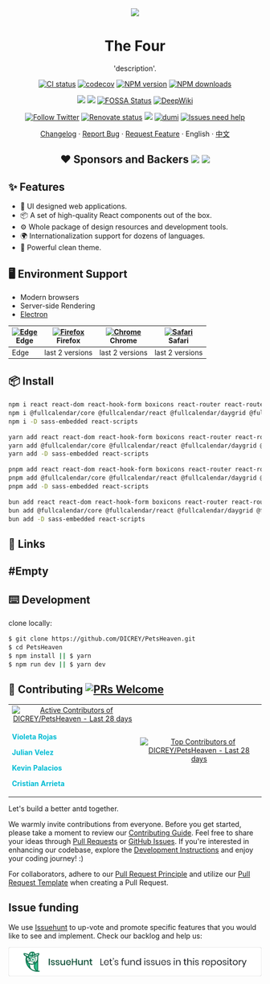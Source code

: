 <div align="center"><a name="readme-top"></a>

<img height="180" src="https://media.githubusercontent.com/media/Mogom/Imagenes_PetsHeaven/main/Logos/LosFour.png">

<h1>The Four</h1>

'description'.

[![CI status][github-action-image]][github-action-url] [![codecov][codecov-image]][codecov-url] [![NPM version][npm-image]][npm-url] [![NPM downloads][download-image]][download-url]

[![][bundlephobia-image]][bundlephobia-url] [![][jsdelivr-image]][jsdelivr-url] [![FOSSA Status][fossa-image]][fossa-url] [![DeepWiki][deepwiki-image]][deepwiki-url]

[![Follow Twitter][twitter-image]][twitter-url] [![Renovate status][renovate-image]][renovate-dashboard-url] [![][issues-helper-image]][issues-helper-url] [![dumi][dumi-image]][dumi-url] [![Issues need help][help-wanted-image]][help-wanted-url]

[Changelog](./CHANGELOG.en-US.md) · [Report Bug][github-issues-url] · [Request Feature][github-issues-url] · English · [中文](./README-zh_CN.md)

## ❤️ Sponsors and Backers [![](https://opencollective.com/ant-design/tiers/sponsors/badge.svg?label=Sponsors&color=brightgreen)](https://opencollective.com/ant-design#support) [![](https://opencollective.com/ant-design/tiers/backers/badge.svg?label=Backers&color=brightgreen)](https://opencollective.com/ant-design#support)



[npm-image]: https://img.shields.io/npm/v/antd.svg?style=flat-square
[npm-url]: https://npmjs.org/package/antd
[github-action-image]: https://github.com/ant-design/ant-design/actions/workflows/test.yml/badge.svg
[github-action-url]: https://github.com/ant-design/ant-design/actions/workflows/test.yml
[codecov-image]: https://img.shields.io/codecov/c/github/ant-design/ant-design/master.svg?style=flat-square
[codecov-url]: https://codecov.io/gh/ant-design/ant-design/branch/master
[download-image]: https://img.shields.io/npm/dm/antd.svg?style=flat-square
[download-url]: https://npmjs.org/package/antd
[fossa-image]: https://app.fossa.io/api/projects/git%2Bgithub.com%2Fant-design%2Fant-design.svg?type=shield
[fossa-url]: https://app.fossa.io/projects/git%2Bgithub.com%2Fant-design%2Fant-design?ref=badge_shield
[help-wanted-image]: https://flat.badgen.net/github/label-issues/ant-design/ant-design/help%20wanted/open
[help-wanted-url]: https://github.com/ant-design/ant-design/issues?q=is%3Aopen+is%3Aissue+label%3A%22help+wanted%22
[twitter-image]: https://img.shields.io/twitter/follow/AntDesignUI.svg?label=Ant%20Design
[twitter-url]: https://twitter.com/AntDesignUI
[jsdelivr-image]: https://data.jsdelivr.com/v1/package/npm/antd/badge
[jsdelivr-url]: https://www.jsdelivr.com/package/npm/antd
[bundlephobia-image]: https://badgen.net/bundlephobia/minzip/antd?style=flat-square
[bundlephobia-url]: https://bundlephobia.com/package/antd
[issues-helper-image]: https://img.shields.io/badge/using-actions--cool-blue?style=flat-square
[issues-helper-url]: https://github.com/actions-cool
[renovate-image]: https://img.shields.io/badge/renovate-enabled-brightgreen.svg?style=flat-square
[renovate-dashboard-url]: https://github.com/ant-design/ant-design/issues/32498
[dumi-image]: https://img.shields.io/badge/docs%20by-dumi-blue?style=flat-square
[dumi-url]: https://github.com/umijs/dumi
[github-issues-url]: https://new-issue.ant.design
[deepwiki-url]: https://deepwiki.com/ant-design/ant-design
[deepwiki-image]: https://img.shields.io/badge/Chat%20with-DeepWiki%20🤖-20B2AA?style=flat-square

</div>



## ✨ Features

- 🌈 UI designed web applications.
- 📦 A set of high-quality React components out of the box.
- ⚙️ Whole package of design resources and development tools.
- 🌍 Internationalization support for dozens of languages.
- 🎨 Powerful clean theme.

## 🖥 Environment Support

- Modern browsers
- Server-side Rendering
- [Electron](https://www.electronjs.org/)

| [<img src="https://raw.githubusercontent.com/alrra/browser-logos/master/src/edge/edge_48x48.png" alt="Edge" width="24px" height="24px" />](https://godban.github.io/browsers-support-badges/)<br>Edge | [<img src="https://raw.githubusercontent.com/alrra/browser-logos/master/src/firefox/firefox_48x48.png" alt="Firefox" width="24px" height="24px" />](https://godban.github.io/browsers-support-badges/)<br>Firefox | [<img src="https://raw.githubusercontent.com/alrra/browser-logos/master/src/chrome/chrome_48x48.png" alt="Chrome" width="24px" height="24px" />](https://godban.github.io/browsers-support-badges/)<br>Chrome | [<img src="https://raw.githubusercontent.com/alrra/browser-logos/master/src/safari/safari_48x48.png" alt="Safari" width="24px" height="24px" />](https://godban.github.io/browsers-support-badges/)<br>Safari | 
| --- | --- | --- | --- |
| Edge | last 2 versions | last 2 versions | last 2 versions

## 📦 Install

```bash
npm i react react-dom react-hook-form boxicons react-router react-router-dom lucide-react @supabase/supabase-js @emailjs/browser sweetalert sweetalert2 framer-motion
npm i @fullcalendar/core @fullcalendar/react @fullcalendar/daygrid @fullcalendar/interaction @fullcalendar/timegrid @fullcalendar/list axios
npm i -D sass-embedded react-scripts
```

```bash
yarn add react react-dom react-hook-form boxicons react-router react-router-dom lucide-react @supabase/supabase-js @emailjs/browser sweetalert sweetalert2 framer-motion
yarn add @fullcalendar/core @fullcalendar/react @fullcalendar/daygrid @fullcalendar/interaction @fullcalendar/timegrid @fullcalendar/list axios
yarn add -D sass-embedded react-scripts
```

```bash
pnpm add react react-dom react-hook-form boxicons react-router react-router-dom lucide-react @supabase/supabase-js @emailjs/browser sweetalert sweetalert2 framer-motion
pnpm add @fullcalendar/core @fullcalendar/react @fullcalendar/daygrid @fullcalendar/interaction @fullcalendar/timegrid @fullcalendar/list axios
pnpm add -D sass-embedded react-scripts
```

```bash
bun add react react-dom react-hook-form boxicons react-router react-router-dom lucide-react @supabase/supabase-js @emailjs/browser sweetalert sweetalert2 framer-motion
bun add @fullcalendar/core @fullcalendar/react @fullcalendar/daygrid @fullcalendar/interaction @fullcalendar/timegrid @fullcalendar/list axios
bun add -D sass-embedded react-scripts
```


## 🔗 Links

## #Empty

## ⌨️ Development

clone locally:

```bash
$ git clone https://github.com/DICREY/PetsHeaven.git
$ cd PetsHeaven
$ npm install || $ yarn
$ npm run dev || $ yarn dev
```

## 🤝 Contributing [![PRs Welcome](https://img.shields.io/badge/PRs-welcome-brightgreen.svg?style=flat-square)](https://makeapullrequest.com)

<table>
<tr>
  
  <td rowspan="2">
    <a href="https://next.ossinsight.io/widgets/official/compose-recent-active-contributors?limit=30&repo_id=942340604" target="_blank" style="display: block" align="center">
      <picture>
        <source media="(prefers-color-scheme: dark)" srcset="https://next.ossinsight.io/widgets/official/compose-recent-active-contributors/thumbnail.png?limit=30&repo_id=942340604&image_size=auto&color_scheme=dark" width="655" height="auto">
        <img alt="Active Contributors of DICREY/PetsHeaven - Last 28 days" src="https://next.ossinsight.io/widgets/official/compose-recent-active-contributors/thumbnail.png?limit=30&repo_id=942340604&image_size=auto&color_scheme=light" width="655" height="auto">
      </picture>
    </a>
  </td>
</tr>
<tr>
  <td rowspan="2">
    <a href="https://next.ossinsight.io/widgets/official/compose-recent-top-contributors?repo_id=942340604" target="_blank" style="display: block" align="center">
      <picture>
        <source media="(prefers-color-scheme: dark)" srcset="https://next.ossinsight.io/widgets/official/compose-recent-top-contributors/thumbnail.png?repo_id=942340604&image_size=auto&color_scheme=dark" width="373" height="auto">
        <img alt="Top Contributors of DICREY/PetsHeaven - Last 28 days" src="https://next.ossinsight.io/widgets/official/compose-recent-top-contributors/thumbnail.png?repo_id=942340604&image_size=auto&color_scheme=light" width="373" height="auto">
      </picture>
    </a>
  </td>
</tr>
<tr>
  <td rowspan="1">
    <p style="color:#00BCD4; font-weight:bold;">Violeta Rojas</p>
    <p style="color:#00BCD4; font-weight:bold;">Julian Velez</p>
    <p style="color:#00BCD4; font-weight:bold;">Kevin Palacios</p>
    <p style="color:#00BCD4; font-weight:bold;">Cristian Arrieta</p>
  </td>
</tr>
</table>

Let's build a better antd together.

We warmly invite contributions from everyone. Before you get started, please take a moment to review our [Contributing Guide](https://ant.design/docs/react/contributing). Feel free to share your ideas through [Pull Requests](https://github.com/ant-design/ant-design/pulls) or [GitHub Issues](https://github.com/ant-design/ant-design/issues). If you're interested in enhancing our codebase, explore the [Development Instructions](https://github.com/ant-design/ant-design/wiki/Development) and enjoy your coding journey! :)

For collaborators, adhere to our [Pull Request Principle](https://github.com/ant-design/ant-design/wiki/PR-principle) and utilize our [Pull Request Template](https://github.com/ant-design/ant-design/wiki/PR-principle#pull-request-template) when creating a Pull Request.

## Issue funding

We use [Issuehunt](https://issuehunt.io/repos/3452688) to up-vote and promote specific features that you would like to see and implement. Check our backlog and help us:

[![Let's fund issues in this repository](https://raw.githubusercontent.com/BoostIO/issuehunt-materials/master/v1/issuehunt-button-v1.svg)](https://issuehunt.io/repos/34526884)


